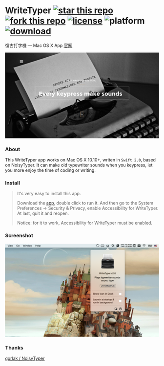 # WriteTyper [![star this repo](http://github-svg-buttons.herokuapp.com/star.svg?user=Urinx&repo=WriteTyper&style=flat&background=1081C1)](http://github.com/Urinx/WriteTyper) [![fork this repo](http://github-svg-buttons.herokuapp.com/fork.svg?user=Urinx&repo=WriteTyper&style=flat&background=1081C1)](http://github.com/Urinx/WriteTyper/fork) [![license](https://img.shields.io/github/license/Urinx/WriteTyper.svg)](https://github.com/Urinx/WriteTyper/blob/master/LICENSE) ![platform](https://img.shields.io/badge/platform-osx-lightgrey.svg) [![download](https://img.shields.io/github/downloads/Urinx/WriteTyper/total.svg)](https://github.com/Urinx/WriteTyper/releases)

復古打字機 — Mac OS X App [官网](http://urinx.github.io/app/writetyper)

![home](./screenshot/home.png)

### About
This WriteTyper app works on Mac OS X 10.10+, writen in `Swift 2.0`, based on NoisyTyper. It can make old typewriter sounds when you keypress, let you more enjoy the time of coding or writing.

### Install
> It's very easy to install this app.
> 
> Download the [app](https://github.com/Urinx/WriteTyper/releases), double click to run it. And then go to the System Preferences -> Security & Privacy, enable Accessibility for WriteTyper. At last, quit it and reopen.
> 
> Notice: for it to work, Accessibility for WriteTyper must be enabled.

### Screenshot
![app](./screenshot/app.png)

### Thanks

[gorlak / NoisyTyper](https://github.com/gorlak/NoisyTyper)
